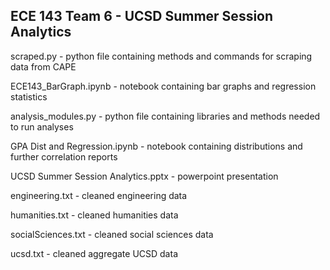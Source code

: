 ## ECE 143 Team 6 - UCSD Summer Session Analytics 
scraped.py - python file containing methods and commands for scraping data from CAPE

ECE143_BarGraph.ipynb	 - notebook containing bar graphs and regression statistics

analysis_modules.py	- python file containing libraries and methods needed to run analyses

GPA Dist and Regression.ipynb	 - notebook containing distributions and further correlation reports

UCSD Summer Session Analytics.pptx - powerpoint presentation

engineering.txt - cleaned engineering data

humanities.txt	- cleaned humanities data

socialSciences.txt	- cleaned social sciences data

ucsd.txt - cleaned aggregate UCSD data
